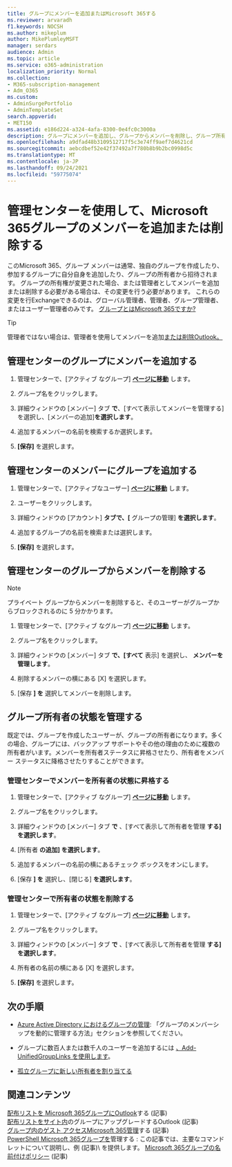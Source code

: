 ```yaml
---
title: グループにメンバーを追加またはMicrosoft 365する
ms.reviewer: arvaradh
f1.keywords: NOCSH
ms.author: mikeplum
author: MikePlumleyMSFT
manager: serdars
audience: Admin
ms.topic: article
ms.service: o365-administration
localization_priority: Normal
ms.collection:
- M365-subscription-management
- Adm_O365
ms.custom:
- AdminSurgePortfolio
- AdminTemplateSet
search.appverid:
- MET150
ms.assetid: e186d224-a324-4afa-8300-0e4fc0c3000a
description: グループにメンバーを追加し、グループからメンバーを削除し、グループ所有者の状態を管理する方法については、Microsoft 365 管理センター。
ms.openlocfilehash: a9dfad48b3109512717f5c3e74ff9aef7d4621cd
ms.sourcegitcommit: aebcdbef52e42f37492a7f780b8b9b2bc0998d5c
ms.translationtype: MT
ms.contentlocale: ja-JP
ms.lasthandoff: 09/24/2021
ms.locfileid: "59775074"
---
```

# <a name="add-or-remove-members-from-microsoft-365-groups-using-the-admin-center"></a>管理センターを使用して、Microsoft 365グループのメンバーを追加または削除する

このMicrosoft 365、グループ メンバーは通常、独自のグループを作成したり、参加するグループに自分自身を追加したり、グループの所有者から招待されます。 グループの所有権が変更された場合、または管理者としてメンバーを追加または削除する必要がある場合は、その変更を行う必要があります。 これらの変更を行Exchangeできるのは、グローバル管理者、管理者、グループ管理者、またはユーザー管理者のみです。 [グループとはMicrosoft 365ですか?](https://support.microsoft.com/office/b565caa1-5c40-40ef-9915-60fdb2d97fa2)

> [!TIP]
> 管理者ではない場合は、管理者を使用してメンバーを追加[または削除Outlook。](https://support.microsoft.com/office/3b650f4a-5c9b-4f94-a1bb-0cca4b1091de)
  
## <a name="add-a-member-to-a-group-in-the-admin-center"></a>管理センターのグループにメンバーを追加する

1. 管理センターで、[アクティブ なグループ] [**ページに移動**](https://admin.microsoft.com/Adminportal/Home?#/groups) します。  

2. グループ名をクリックします。

3. 詳細ウィンドウの [メンバー] タブ **で**、[すべて表示してメンバーを管理する] を選択し、[メンバーの追加]**を選択します**。

4. 追加するメンバーの名前を検索するか選択します。

5. **[保存]** を選択します。

## <a name="add-a-group-to-a-member-in-the-admin-center"></a>管理センターのメンバーにグループを追加する

1. 管理センターで、[アクティブなユーザー] [**ページに移動**](https://admin.microsoft.com/Adminportal/Home?#/users) します。  

2. ユーザーをクリックします。

3. 詳細ウィンドウの [アカウント] **タブで、[** グループの管理] **を選択します**。

4. 追加するグループの名前を検索または選択します。

5. **[保存]** を選択します。

## <a name="remove-a-member-from-a-group-in-the-admin-center"></a>管理センターのグループからメンバーを削除する

> [!NOTE]
> プライベート グループからメンバーを削除すると、そのユーザーがグループからブロックされるのに 5 分かかります。

1. 管理センターで、[アクティブ なグループ] [**ページに移動**](https://admin.microsoft.com/Adminportal/Home?#/groups) します。  

2. グループ名をクリックします。

3. 詳細ウィンドウの [メンバー] タブ **で、[すべて** 表示] を選択し、 **メンバーを管理します**。

4. 削除するメンバーの横にある [X] を選択します。

5. [保存 **] を** 選択してメンバーを削除します。

## <a name="manage-group-owner-status"></a>グループ所有者の状態を管理する

既定では、グループを作成したユーザーが、グループの所有者になります。多くの場合、グループには、バックアップ サポートやその他の理由のために複数の所有者がいます。メンバーを所有者ステータスに昇格させたり、所有者をメンバー ステータスに降格させたりすることができます。
  
### <a name="promote-a-member-to-owner-status-in-the-admin-center"></a>管理センターでメンバーを所有者の状態に昇格する

1. 管理センターで、[アクティブ なグループ] [**ページに移動**](https://admin.microsoft.com/Adminportal/Home?#/groups) します。  

2. グループ名をクリックします。

3. 詳細ウィンドウの [メンバー] タブ **で** 、[すべて表示して所有者を管理 **する] を選択します**。

4. [所有者 **の追加] を選択します**。

5. 追加するメンバーの名前の横にあるチェック ボックスをオンにします。

6. [保存 **] を** 選択し、[閉じる] **を選択します**。

### <a name="remove-owner-status-in-the-admin-center"></a>管理センターで所有者の状態を削除する

1. 管理センターで、[アクティブ なグループ] [**ページに移動**](https://admin.microsoft.com/Adminportal/Home?#/groups) します。  

2. グループ名をクリックします。

3. 詳細ウィンドウの [メンバー] タブ **で** 、[すべて表示して所有者を管理 **する] を選択します**。

4. 所有者の名前の横にある [X] を選択します。

5. **[保存]** を選択します。

## <a name="next-steps"></a>次の手順

- [Azure Active Directory におけるグループの管理](/azure/active-directory/fundamentals/active-directory-groups-create-azure-portal): 「グループのメンバーシップを動的に管理する方法」セクションを参照してください。

- グループに数百人または数千人のユーザーを追加するには [、Add-UnifiedGroupLinks を使用します](/powershell/module/exchange/add-unifiedgrouplinks)。

- [孤立グループに新しい所有者を割り当てる](https://support.microsoft.com/office/86bb3db6-8857-45d1-95c8-f6d540e45732)

## <a name="related-content"></a>関連コンテンツ

[配布リストを Microsoft 365グループにOutlook](../manage/upgrade-distribution-lists.md)する (記事)\
[配布リストをサイト内](https://support.microsoft.com/office/7fb3d880-593b-4909-aafa-950dd50ce188)のグループにアップグレードするOutlook (記事)\
[グループ内のゲスト アクセスMicrosoft 365管理](manage-guest-access-in-groups.md)する (記事)\
[PowerShell Microsoft 365グループを](../../enterprise/manage-microsoft-365-groups-with-powershell.md)管理する : この記事では、主要なコマンドレットについて説明し、例 (記事)\ を提供します。
[Microsoft 365グループの名前付けポリシー](../../solutions/groups-naming-policy.md) (記事)